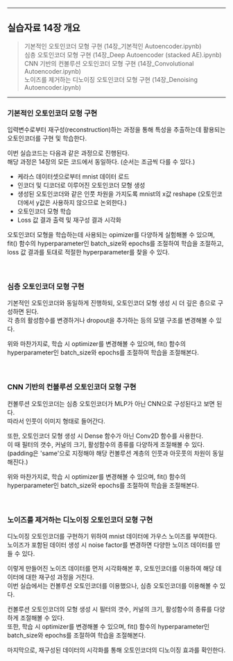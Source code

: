 ----------------------------------------------------------------------------------------

## 실습자료 14장 개요

> 기본적인 오토인코더 모형 구현 (14장_기본적인 Autoencoder.ipynb) <br>
> 심층 오토인코더 모형 구현 (14장_Deep Autoencoder (stacked AE).ipynb) <br>
> CNN 기반의 컨볼루션 오토인코더 모형 구현 (14장_Convolutional Autoencoder.ipynb) <br>
> 노이즈를 제거하는 디노이징 오토인코더 모형 구현 (14장_Denoising Autoencoder.ipynb) <br>

---------------------------------------------------------------------------------------



### 기본적인 오토인코더 모형 구현


입력변수로부터 재구성(reconstruction)하는 과정을 통해 특성을 추출하는데 활용되는 오토인코더를 구현 및 학습한다. <br>

이번 실습코드는 다음과 같은 과정으로 진행된다. <br>
해당 과정은 14장의 모든 코드에서 동일하다. (순서는 조금씩 다를 수 있다.) <br>

- 케라스 데이터셋으로부터 mnist 데이터 로드 <br>
- 인코더 및 디코더로 이루어진 오토인코더 모형 생성 <br>
- 생성된 오토인코더와 같은 인풋 차원을 가지도록 mnist의 x값 reshape (오토인코더에서 y값은 사용하지 않으므로 논외한다.) <br>
- 오토인코더 모형 학습 <br>
- Loss 값 결과 출력 및 재구성 결과 시각화 <br>

오토인코더 모형을 학습하는데 사용되는 opimizer를 다양하게 실험해볼 수 있으며, fit() 함수의 hyperparameter인 batch_size와 epochs를 조절하여 학습을 조절하고, loss 값 결과를 토대로 적절한 hyperparameter를 찾을 수 있다. <br><br><br>




### 심층 오토인코더 모형 구현


기본적인 오토인코더와 동일하게 진행하되, 오토인코더 모형 생성 시 더 깊은 층으로 구성하면 된다. <br>
각 층의 활성함수를 변경하거나 dropout을 추가하는 등의 모델 구조를 변경해볼 수 있다. <br>

위와 마찬가지로, 학습 시 optimizer를 변경해볼 수 있으며, fit() 함수의 hyperparameter인 batch_size와 epochs를 조절하여 학습을 조절해본다. <br><br><br>




### CNN 기반의 컨볼루션 오토인코더 모형 구현


컨볼루션 오토인코더는 심층 오토인코더가 MLP가 아닌 CNN으로 구성된다고 보면 된다. <br>
따라서 인풋이 이미지 형태로 들어간다. <br>

또한, 오토인코더 모형 생성 시 Dense 함수가 아닌 Conv2D 함수를 사용한다. <br>
이 때 필터의 갯수, 커널의 크기, 활성함수의 종류를 다양하게 조절해볼 수 있다. (padding은 'same'으로 지정해야 해당 컨볼루션 계층의 인풋과 아웃풋의 차원이 동일해진다.) <br>


위와 마찬가지로, 학습 시 optimizer를 변경해볼 수 있으며, fit() 함수의 hyperparameter인 batch_size와 epochs를 조절하여 학습을 조절해본다. <br><br><br>




### 노이즈를 제거하는 디노이징 오토인코더 모형 구현


디노이징 오토인코더를 구현하기 위하여 mnist 데이터에 가우스 노이즈를 부여한다. <br>
노이즈가 포함된 데이터 생성 시 noise factor를 변경하면 다양한 노이즈 데이터를 만들 수 있다. <br>

이렇게 만들어진 노이즈 데이터를 먼저 시각화해본 후, 오토인코더를 이용하여 해당 데이터에 대한 재구성 과정을 거친다. <br>
이번 실습에서는 컨볼루션 오토인코더를 이용했으나, 심층 오토인코더를 이용해볼 수 있다. <br>

컨볼루션 오토인코더의 모형 생성 시 필터의 갯수, 커널의 크기, 활성함수의 종류를 다양하게 조절해볼 수 있다. <br>
또한, 학습 시 optimizer를 변경해볼 수 있으며, fit() 함수의 hyperparameter인 batch_size와 epochs를 조절하여 학습을 조절해본다. <br>

마지막으로, 재구성된 데이터의 시각화를 통해 오토인코더의 디노이징 효과를 확인한다. <br>
